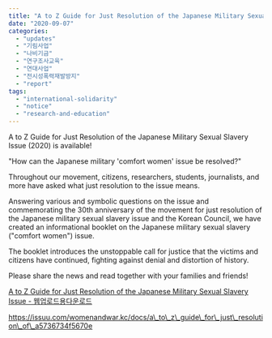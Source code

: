 ```yaml
---
title: "A to Z Guide for Just Resolution of the Japanese Military Sexual Slavery Issue (2020)"
date: "2020-09-07"
categories: 
  - "updates"
  - "기림사업"
  - "나비기금"
  - "연구조사교육"
  - "연대사업"
  - "전시성폭력재발방지"
  - "report"
tags: 
  - "international-solidarity"
  - "notice"
  - "research-and-education"
---
```


A to Z Guide for Just Resolution of the Japanese Military Sexual Slavery Issue (2020) is available!

"How can the Japanese military 'comfort women' issue be resolved?"

Throughout our movement, citizens, researchers, students, journalists, and more have asked what just resolution to the issue means.

Answering various and symbolic questions on the issue and commemorating the 30th anniversary of the movement for just resolution of the Japanese military sexual slavery issue and the Korean Council, we have created an informational booklet on the Japanese military sexual slavery ("comfort women") issue.

The booklet introduces the unstoppable call for justice that the victims and citizens have continued, fighting against denial and distortion of history.

Please share the news and read together with your families and friends!

[A to Z Guide for Just Resolution of the Japanese Military Sexual Slavery Issue - 웹업로드용](http://womenandwar.net/kr/wp-content/uploads/2020/09/A-to-Z-Guide-for-Just-Resolution-of-the-Japanese-Military-Sexual-Slavery-Issue-웹업로드용.pdf)[다운로드](http://womenandwar.net/kr/wp-content/uploads/2020/09/A-to-Z-Guide-for-Just-Resolution-of-the-Japanese-Military-Sexual-Slavery-Issue-웹업로드용.pdf)

https://issuu.com/womenandwar.kc/docs/a\_to\_z\_guide\_for\_just\_resolution\_of\_a5736734f5670e
